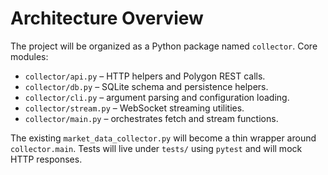 # Architecture Overview

The project will be organized as a Python package named `collector`.
Core modules:
- `collector/api.py` – HTTP helpers and Polygon REST calls.
- `collector/db.py` – SQLite schema and persistence helpers.
- `collector/cli.py` – argument parsing and configuration loading.
- `collector/stream.py` – WebSocket streaming utilities.
- `collector/main.py` – orchestrates fetch and stream functions.

The existing `market_data_collector.py` will become a thin wrapper around
`collector.main`. Tests will live under `tests/` using `pytest` and will
mock HTTP responses.
